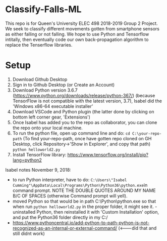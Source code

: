 # Classify-Falls-ML
This repo is for Queen's University ELEC 498 2018-2019 Group 2 Project. We seek to classify different movements gotten from smartphone sensors as either falling or not falling. We hope to use Python and Tensorflow intitally, then eventually code our own back-propagation algorithm to replace the Tenserflow libraries.

# Setup
1. Download Github Desktop
2. Sign in to Github Desktop (or Create an Account)
3. Download Python version 3.6.7 (https://www.python.org/downloads/release/python-367/) (because TensorFlow is not compatible with the latest version, 3.7), Isabel did the 'Windows x86-64 executable installer'
4. Download VSCode and Python plugin (the latter done by clicking on bottom left corner gear, 'Extensions')
5. Once Isabel has added you to the repo as collaborator, you can clone the repo onto your local machine.
6. To run the python file, open up command line and do: 
`cd C:\your-repo-path`
(To find your-repo-path, once have gotten repo cloned on GH Desktop, click Repository->'Show in Explorer', and copy that path)
`python helloworld2.py`
7. Install TensorFlow library: https://www.tensorflow.org/install/pip?lang=python2


Isabel notes November 9, 2018:
- to run Python interpreter, have to do: `C:\Users\"Isabel Cumming"\AppData\Local\Programs\Python\Python36\python.exe`in command prompt. NOTE THE DOUBLE QUOTES AROUND MY NAME B/C OF SPACES (otherwise Command prompt will yell). 
- moved Python so that would be in path C:\Python\python.exe so that when run `python helloworld2.py` in the proper folder, it might see it. 
-uninstalled Python, then reinstalled it with 'Custom Installation' option, and put the Python36 folder directly in my C:/
- https://www.pythoncentral.io/add-python-to-path-python-is-not-recognized-as-an-internal-or-external-command/ (<---did that and still didnt work)



